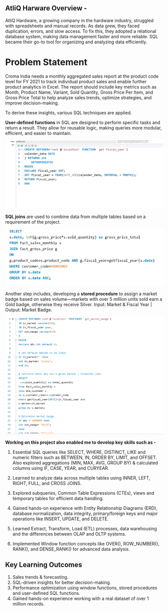 ## AtliQ Harware Overview -

AtliQ Hardware, a growing company in the hardware industry, struggled with spreadsheets and manual records. As data grew, they faced duplication, errors, and slow access. To fix this, they adopted a relational database system, making data management faster and more reliable. SQL became their go-to tool for organizing and analyzing data efficiently.

# Problem Statement

Croma India needs a monthly aggregated sales report at the product code level for FY 2021 to track individual product sales and enable further product analytics in Excel. The report should include key metrics such as Month, Product Name, Variant, Sold Quantity, Gross Price Per Item, and Gross Price Total to help analyze sales trends, optimize strategies, and improve decision-making.

To derive these insights, various SQL techniques are applied.

**User-defined functions** in SQL are designed to perform specific tasks and return a result. They allow for reusable logic, making queries more modular, efficient, and easier to maintain.

![image_alt](https://github.com/Shriimant/SQL-Financial-Analytics/blob/main/User%20Defined%20Function.png)

**SQL joins** are used to combine data from multiple tables based on a requirement of the project.

![image_alt](https://github.com/Shriimant/SQL-Financial-Analytics/blob/main/SQL%20Joins.png)


Another step includes, developing a **stored procedure** to assign a market badge based on sales volume—markets with over 5 million units sold earn a Gold badge, otherwise they receive Silver. Input: Market & Fiscal Year | Output: Market Badge.

![image_alt](https://github.com/Shriimant/SQL-Financial-Analytics/blob/main/Stored%20Procedures.png)

**Working on this project also enabled me to develop key skills such as -**

1. Essential SQL queries like SELECT, WHERE, DISTINCT, LIKE and numeric filters such as BETWEEN, IN, ORDER BY, LIMIT, and OFFSET. Also explored aggregations (MIN, MAX, AVG, GROUP BY) & calculated columns using IF, CASE, YEAR, and CURYEAR.

2. Learned to analyze data across multiple tables using INNER, LEFT, RIGHT, FULL, and CROSS JOINS.

3. Explored subqueries, Common Table Expressions (CTEs), views and temporary tables for efficient data handling.

4. Gained hands-on experience with Entity Relationship Diagrams (ERD), database normalization, data integrity, primary/foreign keys and major operations like INSERT, UPDATE, and DELETE.

5. Learned Extract, Transform, Load (ETL) processes, data warehousing and the differences between OLAP and OLTP systems.

6. Implemented Window function concepts like OVER(), ROW_NUMBER(), RANK(), and DENSE_RANK() for advanced data analysis.


## Key Learning Outcomes

1. Sales trends & forecasting.
2. SQL-driven insights for better decision-making.
3. Performance optimization using window functions, stored procedures and user-defined SQL functions.
4. Gained hands-on experience working with a real dataset of over 1 million records.
